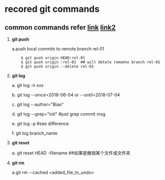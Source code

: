 # recored git commands

## common commands refer [link](https://www.cnblogs.com/springbarley/archive/2012/11/03/2752984.html) [link2](https://www.yiibai.com/git/git_push.html)
1. **git push**
    
    a.push local commits to remote branch rel-01

    ```shell
        $ git push origin HEAD:rel-01
        $ git push origin :rel-01  ## will detele remomte branch rel-01
        $ git push origin --delete rel-01
    ```
2. **git log**

    a. git log -n xxx
    
    b. git log --since=2018-06-04 or --until=2018-07-04
    
    c. git log --author="Biao"
    
    d. git log --grep="init" #just grep commit msg
    
    e. git log -p #see difference 
    
    f. git log branch_name 
    
3. **git reset**

    a. git reset HEAD -filename ##如果是撤销某个文件或文件夹
    
4. **git rm**

    a.git rm --cached <added_file_to_undo>
